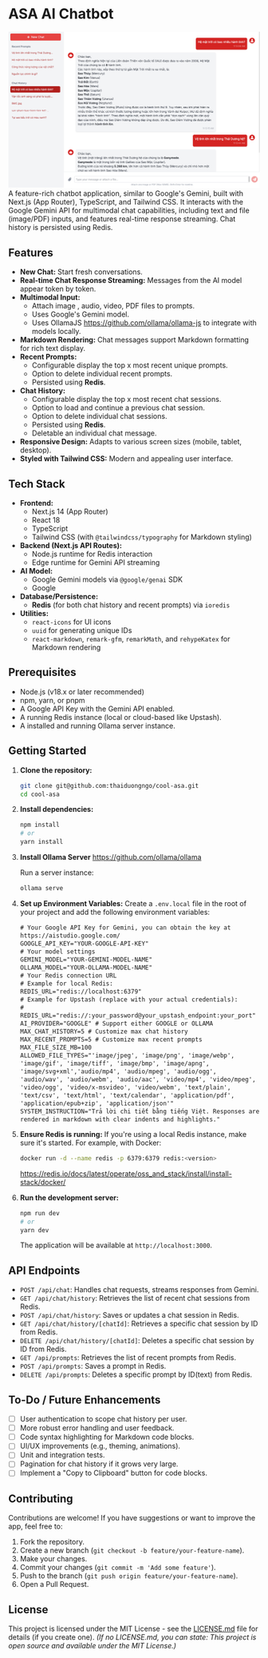 # ASA AI Chatbot
![alt text](ASA.png "ASA")
A feature-rich chatbot application, similar to Google's Gemini, built with Next.js (App Router), TypeScript, and Tailwind CSS. It interacts with the Google Gemini API for multimodal chat capabilities, including text and file (image/PDF) inputs, and features real-time response streaming. Chat history is persisted using Redis.

## Features

*   **New Chat:** Start fresh conversations.
*   **Real-time Chat Response Streaming:** Messages from the AI model appear token by token.
*   **Multimodal Input:**
    *   Attach image , audio, video, PDF files to prompts.
    *   Uses Google's Gemini model.
    *   Uses OllamaJS https://github.com/ollama/ollama-js to integrate with models locally.
*   **Markdown Rendering:** Chat messages support Markdown formatting for rich text display.
*   **Recent Prompts:**
    *   Configurable display the top x most recent unique prompts.
    *   Option to delete individual recent prompts.
    *   Persisted using **Redis**.
*   **Chat History:**
    *   Configurable display the top x most recent chat sessions.
    *   Option to load and continue a previous chat session.
    *   Option to delete individual chat sessions.
    *   Persisted using **Redis**.
    *   Deletable an individual chat message.
*   **Responsive Design:** Adapts to various screen sizes (mobile, tablet, desktop).
*   **Styled with Tailwind CSS:** Modern and appealing user interface.

## Tech Stack

*   **Frontend:**
    *   Next.js 14 (App Router)
    *   React 18
    *   TypeScript
    *   Tailwind CSS (with `@tailwindcss/typography` for Markdown styling)
*   **Backend (Next.js API Routes):**
    *   Node.js runtime for Redis interaction
    *   Edge runtime for Gemini API streaming
*   **AI Model:**
    *   Google Gemini models via `@google/genai` SDK
    *   Google 
*   **Database/Persistence:**
    *   **Redis** (for both chat history and recent prompts) via `ioredis`
*   **Utilities:**
    *   `react-icons` for UI icons
    *   `uuid` for generating unique IDs
    *   `react-markdown`, `remark-gfm`, `remarkMath`, and `rehypeKatex` for Markdown rendering

## Prerequisites

*   Node.js (v18.x or later recommended)
*   npm, yarn, or pnpm
*   A Google API Key with the Gemini API enabled.
*   A running Redis instance (local or cloud-based like Upstash).
*   A installed and running Ollama server instance.

## Getting Started

1.  **Clone the repository:**
    ```bash
    git clone git@github.com:thaiduongngo/cool-asa.git
    cd cool-asa
    ```

2.  **Install dependencies:**
    ```bash
    npm install
    # or
    yarn install
    ```

3.  **Install Ollama Server**
    https://github.com/ollama/ollama
    
    Run a server instance:
    ```bash
    ollama serve
    ```

4.  **Set up Environment Variables:**
    Create a `.env.local` file in the root of your project and add the following environment variables:

    ```.env.local
    # Your Google API Key for Gemini, you can obtain the key at https://aistudio.google.com/
    GOOGLE_API_KEY="YOUR-GOOGLE-API-KEY"
    # Your model settings
    GEMINI_MODEL="YOUR-GEMINI-MODEL-NAME"
    OLLAMA_MODEL="YOUR-OLLAMA-MODEL-NAME"
    # Your Redis connection URL
    # Example for local Redis:
    REDIS_URL="redis://localhost:6379"
    # Example for Upstash (replace with your actual credentials):
    # REDIS_URL="redis://:your_password@your_upstash_endpoint:your_port"
    AI_PROVIDER="GOOGLE" # Support either GOOGLE or OLLAMA
    MAX_CHAT_HISTORY=5 # Customize max chat history
    MAX_RECENT_PROMPTS=5 # Customize max recent prompts
    MAX_FILE_SIZE_MB=100
    ALLOWED_FILE_TYPES="'image/jpeg', 'image/png', 'image/webp', 'image/gif', 'image/tiff', 'image/bmp', 'image/apng', 'image/svg+xml','audio/mp4', 'audio/mpeg', 'audio/ogg', 'audio/wav', 'audio/webm', 'audio/aac', 'video/mp4', 'video/mpeg', 'video/ogg', 'video/x-msvideo', 'video/webm', 'text/plain', 'text/csv', 'text/html', 'text/calendar', 'application/pdf', 'application/epub+zip', 'application/json'"
    SYSTEM_INSTRUCTION="Trả lời chi tiết bằng tiếng Việt. Responses are rendered in markdown with clear indents and highlights."
    ```

5.  **Ensure Redis is running:**
    If you're using a local Redis instance, make sure it's started. For example, with Docker:
    ```bash
    docker run -d --name redis -p 6379:6379 redis:<version>
    ```
    https://redis.io/docs/latest/operate/oss_and_stack/install/install-stack/docker/

6.  **Run the development server:**
    ```bash
    npm run dev
    # or
    yarn dev
    ```
    The application will be available at `http://localhost:3000`.

## API Endpoints

*   `POST /api/chat`: Handles chat requests, streams responses from Gemini.
*   `GET /api/chat/history`: Retrieves the list of recent chat sessions from Redis.
*   `POST /api/chat/history`: Saves or updates a chat session in Redis.
*   `GET /api/chat/history/[chatId]`: Retrieves a specific chat session by ID from Redis.
*   `DELETE /api/chat/history/[chatId]`: Deletes a specific chat session by ID from Redis.
*   `GET /api/prompts`: Retrieves the list of recent prompts from Redis.
*   `POST /api/prompts`: Saves a prompt in Redis.
*   `DELETE /api/prompts`: Deletes a specific prompt by ID(text) from Redis.

## To-Do / Future Enhancements

*   [ ] User authentication to scope chat history per user.
*   [ ] More robust error handling and user feedback.
*   [ ] Code syntax highlighting for Markdown code blocks.
*   [ ] UI/UX improvements (e.g., theming, animations).
*   [ ] Unit and integration tests.
*   [ ] Pagination for chat history if it grows very large.
*   [ ] Implement a "Copy to Clipboard" button for code blocks.

## Contributing

Contributions are welcome! If you have suggestions or want to improve the app, feel free to:
1.  Fork the repository.
2.  Create a new branch (`git checkout -b feature/your-feature-name`).
3.  Make your changes.
4.  Commit your changes (`git commit -m 'Add some feature'`).
5.  Push to the branch (`git push origin feature/your-feature-name`).
6.  Open a Pull Request.

## License

This project is licensed under the MIT License - see the [LICENSE.md](LICENSE.md) file for details (if you create one).
*(If no LICENSE.md, you can state: This project is open source and available under the MIT License.)*